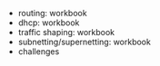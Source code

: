 - routing: workbook
- dhcp: workbook
- traffic shaping: workbook
- subnetting/supernetting: workbook
- challenges
